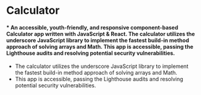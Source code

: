 # Calculator

#### * An accessible, youth-friendly, and responsive component-based Calculator app written with JavaScript &amp; React.  The calculator utilizes the underscore JavaScript library to implement the fastest build-in method approach of solving arrays and Math. This app is accessible, passing the Lighthouse audits and resolving potential security vulnerabilities.
* The calculator utilizes the underscore JavaScript library to implement the fastest build-in method approach of solving arrays and Math. 
* This app is accessible, passing the Lighthouse audits and resolving potential security vulnerabilities.

